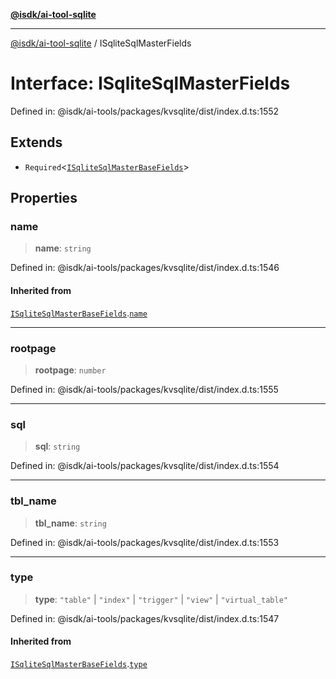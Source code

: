 [**@isdk/ai-tool-sqlite**](../README.md)

***

[@isdk/ai-tool-sqlite](../globals.md) / ISqliteSqlMasterFields

# Interface: ISqliteSqlMasterFields

Defined in: @isdk/ai-tools/packages/kvsqlite/dist/index.d.ts:1552

## Extends

- `Required`\<[`ISqliteSqlMasterBaseFields`](ISqliteSqlMasterBaseFields.md)\>

## Properties

### name

> **name**: `string`

Defined in: @isdk/ai-tools/packages/kvsqlite/dist/index.d.ts:1546

#### Inherited from

[`ISqliteSqlMasterBaseFields`](ISqliteSqlMasterBaseFields.md).[`name`](ISqliteSqlMasterBaseFields.md#name)

***

### rootpage

> **rootpage**: `number`

Defined in: @isdk/ai-tools/packages/kvsqlite/dist/index.d.ts:1555

***

### sql

> **sql**: `string`

Defined in: @isdk/ai-tools/packages/kvsqlite/dist/index.d.ts:1554

***

### tbl\_name

> **tbl\_name**: `string`

Defined in: @isdk/ai-tools/packages/kvsqlite/dist/index.d.ts:1553

***

### type

> **type**: `"table"` \| `"index"` \| `"trigger"` \| `"view"` \| `"virtual_table"`

Defined in: @isdk/ai-tools/packages/kvsqlite/dist/index.d.ts:1547

#### Inherited from

[`ISqliteSqlMasterBaseFields`](ISqliteSqlMasterBaseFields.md).[`type`](ISqliteSqlMasterBaseFields.md#type)
